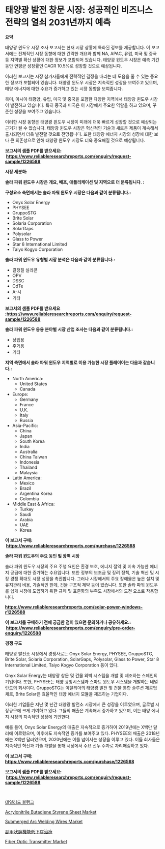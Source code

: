 <p><h1>태양광 발전 창문 시장: 성공적인 비즈니스 전략의 열쇠 2031년까지 예측</h1></p><p><strong>요약</strong></p>
<p><p>태양광 윈도우 시장 조사 보고서는 현재 시장 상황에 특화된 정보를 제공합니다. 이 보고서에는 전체적인 시장 동향에 대한 간략한 개요와 함께 NA, APAC, 유럽, 미국 및 중국 등 지역별 확산 상황에 대한 정보가 포함되어 있습니다. 태양광 윈도우 시장은 예측 기간 동안 연평균 성장률인 CAGR 10.5%로 성장할 것으로 예상됩니다.</p><p>이러한 보고서는 시장 참가자들에게 전략적인 결정을 내리는 데 도움을 줄 수 있는 중요한 정보가 포함되어 있습니다. 태양광 윈도우 시장은 지속적인 성장을 보여주고 있으며, 태양 에너지에 대한 수요가 증가하고 있는 시장 동향을 보여줍니다.</p><p>북미, 아시아 태평양, 유럽, 미국 및 중국을 포함한 다양한 지역에서 태양광 윈도우 시장이 발전하고 있습니다. 특히 중국과 미국은 이 시장에서 주요한 역할을 하고 있으며, 꾸준한 성장을 보여주고 있습니다.</p><p>이러한 시장 동향은 태양광 윈도우 시장이 미래에 더욱 빠르게 성장할 것으로 예상되는 근거가 될 수 있습니다. 태양광 윈도우 시장은 혁신적인 기술과 새로운 제품이 계속해서 출시되면서 더욱 발전할 것으로 전망됩니다. 또한 태양광 에너지 시장의 성장에 대한 보다 큰 의존성으로 인해 태양광 윈도우 시장도 더욱 중요해질 것으로 예상됩니다.</p></p>
<p><strong>보고서의 샘플 PDF를 받으세요: &nbsp;<a href="https://www.reliableresearchreports.com/enquiry/request-sample/1226588">https://www.reliableresearchreports.com/enquiry/request-sample/1226588</a></strong></p>
<p><strong>시장 세분화:</strong></p>
<p><strong> 솔라 파워 윈도우 시장은 개요, 배포, 애플리케이션 및 지역으로 더 분류됩니다. :</strong></p>
<p><strong>구성요소 측면에서는 솔라 파워 윈도우 시장은 다음과 같이 분류됩니다.:</strong></p>
<p><ul><li>Onyx Solar Energy</li><li>PHYSEE</li><li>GruppoSTG</li><li>Brite Solar</li><li>Solaria Corporation</li><li>SolarGaps</li><li>Polysolar</li><li>Glass to Power</li><li>Star 8 International Limited</li><li>Taiyo Kogyo Corporation</li></ul></p>
<p><strong> 솔라 파워 윈도우 유형별 시장 분석은 다음과 같이 분류됩니다.:</strong></p>
<p><ul><li>결정질 실리콘</li><li>OPV</li><li>DSSC</li><li>CdTe</li><li>A-시</li><li>기타</li></ul></p>
<p><strong>보고서의 샘플 PDF를 받으세요 :<a href="https://www.reliableresearchreports.com/enquiry/request-sample/1226588">https://www.reliableresearchreports.com/enquiry/request-sample/1226588</a></strong></p>
<p><strong> 솔라 파워 윈도우 응용 분야별 시장 산업 조사는 다음과 같이 분류됩니다.:</strong></p>
<p><ul><li>상업용</li><li>주거용</li><li>기타</li></ul></p>
<p><strong>지역 측면에서 솔라 파워 윈도우 지역별로 이용 가능한 시장 플레이어는 다음과 같습니다.:</strong></p>
<p><ul>
    <li>
        North America:
        <ul>
            <li>United States</li>
            <li>Canada</li>
        </ul>
    </li>
    <li>
        Europe:
        <ul>
            <li>Germany</li>
            <li>France</li>
            <li>U.K.</li>
            <li>Italy</li>
            <li>Russia</li>
        </ul>
    </li>
    <li>
        Asia-Pacific:
        <ul>
            <li>China</li>
            <li>Japan</li>
            <li>South Korea</li>
            <li>India</li>
            <li>Australia</li>
            <li>China Taiwan</li>
            <li>Indonesia</li>
            <li>Thailand</li>
            <li>Malaysia</li>
        </ul>
    </li>
    <li>
        Latin America:
        <ul>
            <li>Mexico</li>
            <li>Brazil</li>
            <li>Argentina Korea</li>
            <li>Colombia</li>
        </ul>
    </li>
    <li>
        Middle East & Africa:
        <ul>
            <li>Turkey</li>
            <li>Saudi</li>
            <li>Arabia</li>
            <li>UAE</li>
            <li>Korea</li>
        </ul>
    </li>
    </ul></p>
<p><strong>이 보고서 구매: &nbsp;<a href="https://www.reliableresearchreports.com/purchase/1226588">https://www.reliableresearchreports.com/purchase/1226588</a></strong></p>
<p><strong>솔라 파워 윈도우의 주요 동인 및 장벽 시장</strong></p>
<p><p>솔라 파워 윈도우 시장의 주요 주행 요인은 환경 보호, 에너지 절약 및 지속 가능한 에너지 공급에 대한 증가하는 수요입니다. 또한 정부의 보조금 및 장려 정책, 기술 혁신 및 시장 경쟁 확대도 시장 성장을 촉진합니다. 그러나 시장에서의 주요 장애물은 높은 설치 및 유지관리 비용, 기술적인 한계, 건물 구조적 제약 등이 있습니다. 또한 솔라 파워 윈도우를 쉽게 시장에 도입하기 위한 규제 및 표준화의 부족도 시장에서의 도전 요소로 작용합니다.</p></p>
<p><strong><a href="https://www.reliableresearchreports.com/solar-power-windows-r1226588">https://www.reliableresearchreports.com/solar-power-windows-r1226588</a></strong></p>
<p><strong>이 보고서를 구매하기 전에 궁금한 점이 있으면 문의하거나 공유하세요.: &nbsp;<a href="https://www.reliableresearchreports.com/enquiry/pre-order-enquiry/1226588">https://www.reliableresearchreports.com/enquiry/pre-order-enquiry/1226588</a></strong></p>
<p><strong>경쟁 구도</strong></p>
<p><p>태양광 발전소 시장에서 경쟁사로는 Onyx Solar Energy, PHYSEE, GruppoSTG, Brite Solar, Solaria Corporation, SolarGaps, Polysolar, Glass to Power, Star 8 International Limited, Taiyo Kogyo Corporation 등이 있다.</p><p>Onyx Solar Energy는 태양광 창문 및 건물 외벽 시스템을 개발 및 제조하는 스페인의 기업이다. 또한, PHYSEE는 태양 광창시스템과 스마트 윈도우 시스템을 개발하는 네덜란드의 회사이다. GruppoSTG는 이탈리아의 태양광 발전 및 건물 통합 솔루션 제공업체로, Brite Solar은 효율적인 태양 에너지 모듈을 제조하는 기업이다.</p><p>이러한 기업들은 지난 몇 년간 태양광 발전소 시장에서 큰 성장을 이루었으며, 글로벌 시장규모에 크게 기여하고 있다. 그들의 매출은 계속해서 증가하고 있으며, 이는 태양 에너지 시장의 지속적인 성장에 기인한다.</p><p>예를 들어, Onyx Solar Energy의 매출은 지속적으로 증가하여 2019년에는 X백만 달러에 이르렀으며, 이후에도 지속적인 증가를 보여주고 있다. PHYSEE의 매출은 2018년에는 X백만 달러였으며, 2020년에는 이를 넘어서는 성장을 이루고 있다. 이들 회사들은 지속적인 혁신과 기술 개발을 통해 시장에서 주요 선두 주자로 자리매김하고 있다.</p></p>
<p><strong>이 보고서 구매: &nbsp; <a href="https://www.reliableresearchreports.com/purchase/1226588">https://www.reliableresearchreports.com/purchase/1226588</a></strong></p>
<p><strong>보고서의 샘플 PDF를 받으세요: &nbsp;<a href="https://www.reliableresearchreports.com/enquiry/request-sample/1226588">https://www.reliableresearchreports.com/enquiry/request-sample/1226588</a></strong><strong></strong></p>
<p>&nbsp;</p>
<p><p><a href="https://github.com/BrettWeberrt8767765/Market-Research-Report-List-1/blob/main/756347827311.md">테일러드 블랭크</a></p><p><a href="https://issuu.com/reportprime-2/docs/acrylonitrile-butadiene-styrene-sheet-market-size-">Acrylonitrile Butadiene Styrene Sheet Market</a></p><p><a href="https://issuu.com/reportprime-2/docs/submerged-arc-welding-wires-market-size-2030.pptx">Submerged Arc Welding Wires Market</a></p><p><a href="https://medium.com/@tiannastark1/%E4%BD%8E%E5%89%AF%E7%94%B2%E7%8A%B6%E8%85%BA%E6%A9%9F%E8%83%BD%E7%97%87%E6%B2%BB%E7%99%82%E5%B8%82%E5%A0%B4%E8%A6%8F%E6%A8%A1-cagr-%E3%83%88%E3%83%AC%E3%83%B3%E3%83%892024%E5%B9%B4-2030%E5%B9%B4-a6c9575f8533">副甲状腺機能低下症治療</a></p><p><a href="https://github.com/yoshih12/Market-Research-Report-List-2/blob/main/fiber-optic-transmitter-market.md">Fiber Optic Transmitter Market</a></p></p>